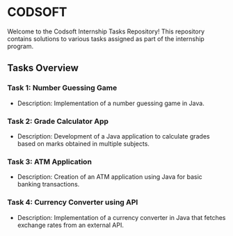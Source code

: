 # CODSOFT

Welcome to the Codsoft Internship Tasks Repository! This repository contains solutions to various tasks assigned as part of the internship program.

## Tasks Overview

### Task 1: Number Guessing Game
- Description: Implementation of a number guessing game in Java.

### Task 2: Grade Calculator App
- Description: Development of a Java application to calculate grades based on marks obtained in multiple subjects.

### Task 3: ATM Application
- Description: Creation of an ATM application using Java for basic banking transactions.

### Task 4: Currency Converter using API
- Description: Implementation of a currency converter in Java that fetches exchange rates from an external API.
